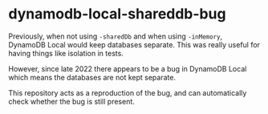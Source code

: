 # dynamodb-local-shareddb-bug

Previously, when not using `-sharedDb` and when using `-inMemory`, DynamoDB Local would keep databases separate. This was really useful for having things like isolation in tests.

However, since late 2022 there appears to be a bug in DynamoDB Local which means the databases are not kept separate.

This repository acts as a reproduction of the bug, and can automatically check whether the bug is still present.
